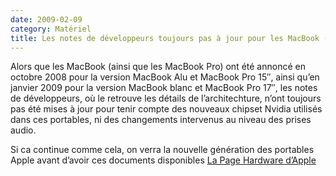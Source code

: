 ```yaml
---
date: 2009-02-09
category: Matériel
title: Les notes de développeurs toujours pas à jour pour les MacBook (Pro) !?
---
```


Alors que les MacBook (ainsi que les MacBook Pro) ont été annoncé en octobre 2008 pour la version MacBook Alu et MacBook Pro 15″, ainsi qu’en janvier 2009 pour la version MacBook blanc et MacBook Pro 17″, les notes de développeurs, où le retrouve les détails de l’architechture, n’ont toujours pas été mises à jour pour tenir compte des nouveaux chipset Nvidia utilisés dans ces portables, ni des changements intervenus au niveau des prises audio. 

Si ca continue comme cela, on verra la nouvelle génération des portables Apple avant d’avoir ces documents disponibles
[La Page Hardware d’Apple](https://web.archive.org/web/20210617013551/http://developer.apple.com/referencelibrary/HardwareDrivers/idxAppleHardware-date.html)
